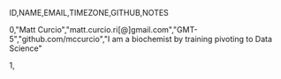 ID,NAME,EMAIL,TIMEZONE,GITHUB,NOTES

0,"Matt Curcio","matt.curcio.ri[@]gmail.com","GMT-5","github.com/mccurcio","I am a biochemist by training pivoting to Data Science"

1,
